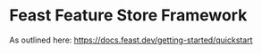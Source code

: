 # Feast Feature Store Framework

As outlined here: https://docs.feast.dev/getting-started/quickstart


